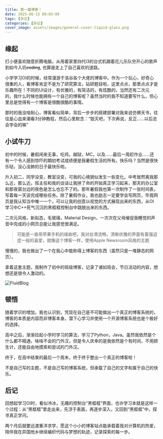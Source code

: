 ```yaml
---
title: 第一篇博客！
date: 2025-06-15 00:03:09
tags: [杂记]
categories: [杂记]
cover_image: assets/images/general-cover-liquid-glass.png
---
```


## 缘起

打小便喜欢随意折腾电脑，从用着家里四代i3的台式机跟着花儿乐队穷开心的歌声到如今入坑~~coding~~, 也算是走上了自己喜欢的道路。

小学学习OI的时候，经常漫游于洛谷各个大佬的博客中。作为一个玩心，好奇心很重的人，看博客肯定不是为了研究算法，钻研题目啦，这里点点，那里点点才是乐趣所在！不同的UI设计，有优雅的，有简洁的，有炫酷的，当然还有二次元的，我什么时候也能拥有一个自己的博客呢？虽然当时的我不知道要写什么，但心里总是觉得有一个博客是很酷很酷的事情。

那时的我没啥耐心，博客看似简单，背后一步步的搭建部署对我来说仿佛天书，往往是心血来潮看3分钟教程，然后心里默念：“毁灭吧，下次再说，反正……以后总会学会的嘛”

## 小试牛刀

初中的时候，暑假闲来无事，吃鸡，越狱，MC，以及……最后一周赶作业……还有一个令人感到惊吓的期初考试成绩便是我暑假生活的所有。快乐吗？当然是很快乐哒，没心没肺的日子最快乐啦。

升入初二，同学没变，教室没变，可我的心境貌似发生一些变化。中考居然离我那么近，那么近。班主任和我的谈话让我拼了命的开始真正学习起来，那天的办公室和那夜窗台边的夜色是怎么也忘不了的。那年暑假我也第一次制作了一张时间表，写着每一天该完成哪些任务。除了暑假作业，我也励志一定要学会写网页，毕竟网页是我认知当中唯一一个，可以让我的创意以视觉的方式展现出来的东西，从OI学习中C++死气沉沉的黑框框控制台中跳脱出来的东西。

二次元风格，新拟态，毛玻璃，Material Design，一次次在父母催促我睡觉的声音中完成的小网页总能让我感觉很满足。

> 可能是一直用苹果手机的缘故吧，我对丝滑流畅，清晰优雅的界面有着强迫症一般的喜爱，就像这个博客一样，使用Apple Newsroom风格的主题

慢慢的，我也做出了一个在我心中能称得上博客的东西（虽然只是一堆静态的网页）。

拿着这套主题，我制作了初中的班级博客，记录了诸如班会，节日活动的内容，想想还是很令人激动的。


![FluidBlog](FluidBlog.png)


## 顿悟

随着学识的增加，我也认识到，凭现在自己是不可能做出一个真正的博客系统的，博客的本质是内容而非博客本身。潜下心学习并使用一个开源博客系统也是个极好的选择。

高中之后，渐渐捡起小学时学习的算法，学习了Python，Java。虽然我依然是个什么都不精通，啥啥不会的门外汉，但是令人庆幸的是我依然是个有时间，不用顾生计，还能自由地摸索和尝试的门外汉。

终于，在高中结束的最后一个周末，终于终于整出一个真正的博客啦！

不是自己写的主题，不是自己写的博客系统，但承载了自己的文字和属于自己的快乐。

## 后记

回想起学习OI时，看似冷冰，无趣的控制台“黑框框”界面，也许学习本就是这样一个过程：从“黑框框”里走出来，先浮于表面，再逐步深入，又回到“黑框框”中，探寻真正学问。

两个月后就要远渡重洋求学，愿这个小小的博客站点能承载着我对计算机的热爱，陪伴我在异国他乡继续编织代码与梦想的轨迹，记录探索的每一步。



